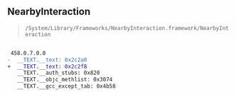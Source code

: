 ## NearbyInteraction

> `/System/Library/Frameworks/NearbyInteraction.framework/NearbyInteraction`

```diff

 458.0.7.0.0
-  __TEXT.__text: 0x2c2a0
+  __TEXT.__text: 0x2c2f8
   __TEXT.__auth_stubs: 0x820
   __TEXT.__objc_methlist: 0x3074
   __TEXT.__gcc_except_tab: 0x4b58

```
